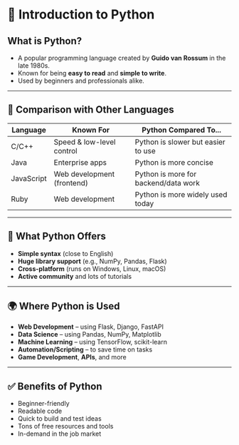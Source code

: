 # 🐍 Introduction to Python

## What is Python?

- A popular programming language created by **Guido van Rossum** in the late 1980s.
- Known for being **easy to read** and **simple to write**.
- Used by beginners and professionals alike.

---

## 🔁 Comparison with Other Languages

| Language   | Known For                     | Python Compared To...                |
|------------|-------------------------------|--------------------------------------|
| C/C++      | Speed & low-level control     | Python is slower but easier to use   |
| Java       | Enterprise apps               | Python is more concise               |
| JavaScript | Web development (frontend)    | Python is more for backend/data work |
| Ruby       | Web development               | Python is more widely used today     |

---

## 🧰 What Python Offers

- **Simple syntax** (close to English)
- **Huge library support** (e.g., NumPy, Pandas, Flask)
- **Cross-platform** (runs on Windows, Linux, macOS)
- **Active community** and lots of tutorials

---

## 🌍 Where Python is Used

- **Web Development** – using Flask, Django, FastAPI
- **Data Science** – using Pandas, NumPy, Matplotlib
- **Machine Learning** – using TensorFlow, scikit-learn
- **Automation/Scripting** – to save time on tasks
- **Game Development**, **APIs**, and more

---

## ✅ Benefits of Python

- Beginner-friendly
- Readable code
- Quick to build and test ideas
- Tons of free resources and tools
- In-demand in the job market

